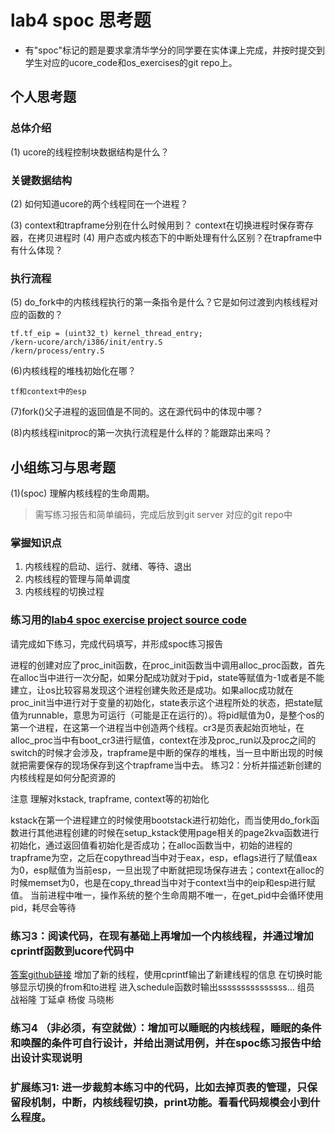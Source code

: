 # lab4 spoc 思考题

- 有"spoc"标记的题是要求拿清华学分的同学要在实体课上完成，并按时提交到学生对应的ucore_code和os_exercises的git repo上。

## 个人思考题

### 总体介绍

(1) ucore的线程控制块数据结构是什么？

### 关键数据结构

(2) 如何知道ucore的两个线程同在一个进程？

(3) context和trapframe分别在什么时候用到？
	context在切换进程时保存寄存器，在拷贝进程时
(4) 用户态或内核态下的中断处理有什么区别？在trapframe中有什么体现？

### 执行流程

(5) do_fork中的内核线程执行的第一条指令是什么？它是如何过渡到内核线程对应的函数的？
```
tf.tf_eip = (uint32_t) kernel_thread_entry;
/kern-ucore/arch/i386/init/entry.S
/kern/process/entry.S
```

(6)内核线程的堆栈初始化在哪？
```
tf和context中的esp
```

(7)fork()父子进程的返回值是不同的。这在源代码中的体现中哪？

(8)内核线程initproc的第一次执行流程是什么样的？能跟踪出来吗？

## 小组练习与思考题

(1)(spoc) 理解内核线程的生命周期。

> 需写练习报告和简单编码，完成后放到git server 对应的git repo中

### 掌握知识点
1. 内核线程的启动、运行、就绪、等待、退出
2. 内核线程的管理与简单调度
3. 内核线程的切换过程

### 练习用的[lab4 spoc exercise project source code](https://github.com/chyyuu/ucore_lab/tree/master/related_info/lab4/lab4-spoc-discuss)


请完成如下练习，完成代码填写，并形成spoc练习报告

进程的创建对应了proc_init函数，在proc_init函数当中调用alloc_proc函数，首先在alloc当中进行一次分配，如果分配成功就对于pid，state等赋值为-1或者是不能建立，让os比较容易发现这个进程创建失败还是成功。如果alloc成功就在proc_init当中进行对于变量的初始化，state表示这个进程所处的状态，把state赋值为runnable，意思为可运行（可能是正在运行的）。将pid赋值为0，是整个os的第一个进程，在这第一个进程当中创造两个线程。cr3是页表起始页地址，在alloc_proc当中有boot_cr3进行赋值，context在涉及proc_run以及proc之间的switch的时候才会涉及，trapframe是中断的保存的堆栈，当一旦中断出现的时候就把需要保存的现场保存到这个trapframe当中去。
练习2：分析并描述新创建的内核线程是如何分配资源的

注意 理解对kstack, trapframe, context等的初始化

kstack在第一个进程建立的时候使用bootstack进行初始化，而当使用do_fork函数进行其他进程创建的时候在setup_kstack使用page相关的page2kva函数进行初始化，通过返回值看初始化是否成功；在alloc函数当中，初始的进程的trapframe为空，之后在copythread当中对于eax，esp，eflags进行了赋值eax为0，esp赋值为当前esp，一旦出现了中断就把现场保存进去；context在alloc的时候memset为0，也是在copy_thread当中对于context当中的eip和esp进行赋值。
当前进程中唯一，操作系统的整个生命周期不唯一，在get_pid中会循环使用pid，耗尽会等待

### 练习3：阅读代码，在现有基础上再增加一个内核线程，并通过增加cprintf函数到ucore代码中
[答案github链接](https://github.com/mxbhsa/ucore_lab/tree/master/related_info/lab4/lab4-spoc-discuss)
增加了新的线程，使用cprintf输出了新建线程的信息
在切换时能够显示切换的from和to进程
进入schedule函数时输出sssssssssssssss...
组员 战裕隆 丁延卓 杨俊 马晓彬

### 练习4 （非必须，有空就做）：增加可以睡眠的内核线程，睡眠的条件和唤醒的条件可自行设计，并给出测试用例，并在spoc练习报告中给出设计实现说明

### 扩展练习1: 进一步裁剪本练习中的代码，比如去掉页表的管理，只保留段机制，中断，内核线程切换，print功能。看看代码规模会小到什么程度。


